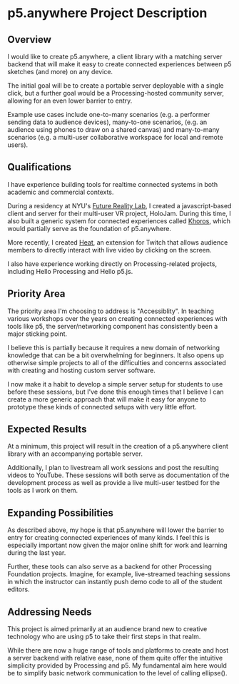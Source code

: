 # p5.anywhere Project Description

## Overview

I would like to create p5.anywhere, a client library with a matching server backend that will make it easy to create connected experiences between p5 sketches (and more) on any device.

The initial goal will be to create a portable server deployable with a single click, but a further goal would be a Processing-hosted community server, allowing for an even lower barrier to entry.

Example use cases include one-to-many scenarios (e.g. a performer sending data to audience devices), many-to-one scenarios, (e.g. an audience using phones to draw on a shared canvas) and many-to-many scenarios (e.g. a multi-user collaborative workspace for local and remote users).

## Qualifications

I have experience building tools for realtime connected systems in both academic and commercial contexts.

During a residency at NYU's [Future Reality Lab](https://frl.nyu.edu/), I created a javascript-based client and server for their multi-user VR project, HoloJam. During this time, I also built a generic system for connected experiences called [Khoros](https://scottmadethis.net/interactive/khoros/), which would partially serve as the foundation of p5.anywhere.

More recently, I created [Heat](https://scottmadethis.net/interactive/heat/), an extension for Twitch that allows audience members to directly interact with live video by clicking on the screen.

I also have experience working directly on Processing-related projects, including Hello Processing and Hello p5.js.

## Priority Area

The priority area I'm choosing to address is "Accessiblity". In teaching various workshops over the years on creating connected experiences with tools like p5, the server/networking component has consistently been a major sticking point.

I believe this is partially because it requires a new domain of networking knowledge that can be a bit overwhelming for beginners. It also opens up otherwise simple projects to all of the difficulties and concerns associated with creating and hosting custom server software.

I now make it a habit to develop a simple server setup for students to use before these sessions, but I've done this enough times that I believe I can create a more generic approach that will make it easy for anyone to prototype these kinds of connected setups with very little effort.

## Expected Results

At a minimum, this project will result in the creation of a p5.anywhere client library with an accompanying portable server.

Additionally, I plan to livestream all work sessions and post the resulting videos to YouTube. These sessions will both serve as documentation of the development process as well as provide a live multi-user testbed for the tools as I work on them. 

## Expanding Possibilities

As described above, my hope is that p5.anywhere will lower the barrier to entry for creating connected experiences of many kinds. I feel this is especially important now given the major online shift for work and learning during the last year. 

Further, these tools can also serve as a backend for other Processing Foundation projects. Imagine, for example, live-streamed teaching sessions in which the instructor can instantly push demo code to all of the student editors.

## Addressing Needs

This project is aimed primarily at an audience brand new to creative technology who are using p5 to take their first steps in that realm.

While there are now a huge range of tools and platforms to create and host a server backend with relative ease, none of them quite offer the intuitive simplicity provided by Processing and p5. My fundamental aim here would be to simplify basic network communication to the level of calling ellipse().
